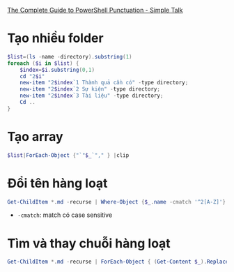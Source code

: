 [The Complete Guide to PowerShell Punctuation - Simple Talk](https://www.red-gate.com/simple-talk/sysadmin/powershell/the-complete-guide-to-powershell-punctuation/)
# Tạo nhiều folder
```PowerShell
$list=(ls -name -directory).substring(1)
foreach ($i in $list) {
	$index=$i.substring(0,1)
	cd "2$i" 
	new-item "2$index`1 Thành quả cần có" -type directory;
	new-item "2$index`2 Sự kiện" -type directory;
	new-item "2$index`3 Tài liệu" -type directory;
	Cd ..
}
```
# Tạo array
```PowerShell
$list|ForEach-Object {"`"$_`"," } |clip
```
# Đổi tên hàng loạt
```PowerShell
Get-ChildItem *.md -recurse | Where-Object {$_.name -cmatch '^2[A-Z]'}  | Rename-Item -newname { $_.name -replace '^2(.*)', '4$1'} -whatif 
```
- `-cmatch`: match có case sensitive
# Tìm và thay chuỗi hàng loạt
```PowerShell
Get-ChildItem *.md -recurse | ForEach-Object { (Get-Content $_).Replace('Kết quả mong muốn::','Thành quả cần có::') | Set-Content $_ } 
```
